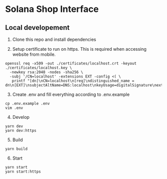 # Solana Shop Interface

## Local developement
1. Clone this repo and install dependencies

2. Setup certificate to run on https. This is required when accessing website from mobile.
```
openssl req -x509 -out ./certificates/localhost.crt -keyout ./certificates/localhost.key \
  -newkey rsa:2048 -nodes -sha256 \
  -subj '/CN=localhost' -extensions EXT -config <( \
   printf "[dn]\nCN=localhost\n[req]\ndistinguished_name = dn\n[EXT]\nsubjectAltName=DNS:localhost\nkeyUsage=digitalSignature\nextendedKeyUsage=serverAuth")
```

3. Create .env and fill everything according to .env.example
```
cp .env.example .env
vim .env
```

4. Develop
```
yarn dev
yarn dev:https
```

5. Build
```
yarn build
```

6. Start
```
yarn start
yarn start:https
```